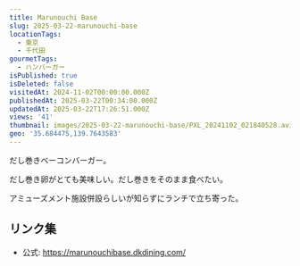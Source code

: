 ```yaml
---
title: Marunouchi Base
slug: 2025-03-22-marunouchi-base
locationTags:
  - 東京
  - 千代田
gourmetTags:
  - ハンバーガー
isPublished: true
isDeleted: false
visitedAt: 2024-11-02T00:00:00.000Z
publishedAt: 2025-03-22T00:34:00.000Z
updatedAt: 2025-03-22T17:26:51.000Z
views: '41'
thumbnail: images/2025-03-22-marunouchi-base/PXL_20241102_021840528.avif
geo: '35.684475,139.7643583'
---
```

だし巻きベーコンバーガー。

だし巻き卵がとても美味しい。だし巻きをそのまま食べたい。

アミューズメント施設併設らしいが知らずにランチで立ち寄った。

## リンク集
- 公式: https://marunouchibase.dkdining.com/
